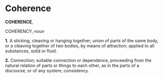 # Coherence

**COHERENCE**,

COHERENCY, _noun_

**1.** A sticking, cleaving or hanging together; union of parts of the same body, or a cleaving together of two bodies, by means of attraction; applied to all substances, solid or fluid.

**2.** Connection; suitable connection or dependence, proceeding from the natural relation of parts or things to each other, as in the parts of a discourse, or of any system; consistency.